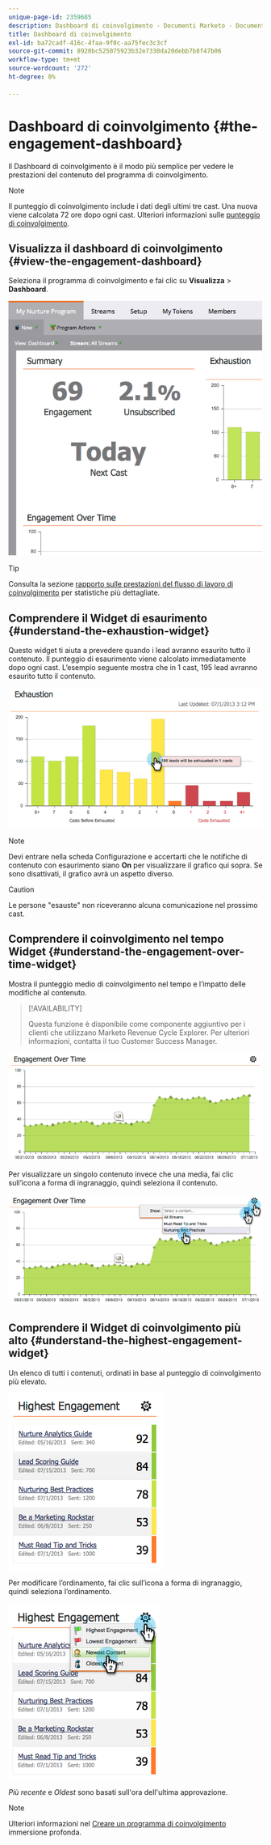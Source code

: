 ```yaml
---
unique-page-id: 2359685
description: Dashboard di coinvolgimento - Documenti Marketo - Documentazione del prodotto
title: Dashboard di coinvolgimento
exl-id: ba72cadf-416c-4faa-9f0c-aa75fec3c3cf
source-git-commit: 8920bc525075923b32e7330da20debb7b8f47b06
workflow-type: tm+mt
source-wordcount: '272'
ht-degree: 0%

---
```


# Dashboard di coinvolgimento {#the-engagement-dashboard}

Il Dashboard di coinvolgimento è il modo più semplice per vedere le prestazioni del contenuto del programma di coinvolgimento.

>[!NOTE]
>
>Il punteggio di coinvolgimento include i dati degli ultimi tre cast. Una nuova viene calcolata 72 ore dopo ogni cast. Ulteriori informazioni sulle [punteggio di coinvolgimento](/help/marketo/product-docs/email-marketing/drip-nurturing/reports-and-notifications/understanding-the-engagement-score.md).

## Visualizza il dashboard di coinvolgimento {#view-the-engagement-dashboard}

Seleziona il programma di coinvolgimento e fai clic su **Visualizza** > **Dashboard**.

![](assets/image2014-9-15-16-3a42-3a41.png)

>[!TIP]
>
>Consulta la sezione [rapporto sulle prestazioni del flusso di lavoro di coinvolgimento](/help/marketo/product-docs/email-marketing/drip-nurturing/reports-and-notifications/engagement-stream-performance-report.md) per statistiche più dettagliate.

## Comprendere il Widget di esaurimento {#understand-the-exhaustion-widget}

Questo widget ti aiuta a prevedere quando i lead avranno esaurito tutto il contenuto. Il punteggio di esaurimento viene calcolato immediatamente dopo ogni cast. L’esempio seguente mostra che in 1 cast, 195 lead avranno esaurito tutto il contenuto.

![](assets/image2014-9-15-16-3a45-3a10.png)

>[!NOTE]
>
>Devi entrare nella scheda Configurazione e accertarti che le notifiche di contenuto con esaurimento siano **On** per visualizzare il grafico qui sopra. Se sono disattivati, il grafico avrà un aspetto diverso.

>[!CAUTION]
>
>Le persone &quot;esauste&quot; non riceveranno alcuna comunicazione nel prossimo cast.

## Comprendere il coinvolgimento nel tempo Widget {#understand-the-engagement-over-time-widget}

Mostra il punteggio medio di coinvolgimento nel tempo e l’impatto delle modifiche al contenuto.

>[!AVAILABILITY]
>
>Questa funzione è disponibile come componente aggiuntivo per i clienti che utilizzano Marketo Revenue Cycle Explorer. Per ulteriori informazioni, contatta il tuo Customer Success Manager.

![](assets/image2014-9-15-16-3a45-3a50.png)

Per visualizzare un singolo contenuto invece che una media, fai clic sull’icona a forma di ingranaggio, quindi seleziona il contenuto.

![](assets/image2014-9-15-16-3a46-3a45.png)

## Comprendere il Widget di coinvolgimento più alto {#understand-the-highest-engagement-widget}

Un elenco di tutti i contenuti, ordinati in base al punteggio di coinvolgimento più elevato.

![](assets/image2014-9-15-16-3a46-3a54.png)

Per modificare l’ordinamento, fai clic sull’icona a forma di ingranaggio, quindi seleziona l’ordinamento.

![](assets/image2014-9-15-16-3a46-3a58.png)

_Più recente_ e _Oldest_ sono basati sull&#39;ora dell&#39;ultima approvazione.

>[!NOTE]
>
>Ulteriori informazioni nel [Creare un programma di coinvolgimento](/help/marketo/product-docs/email-marketing/drip-nurturing/creating-an-engagement-program/create-an-engagement-program.md) immersione profonda.
